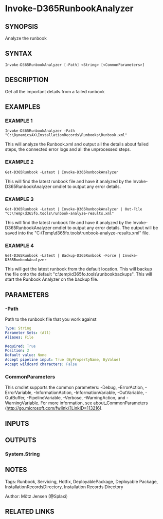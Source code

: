 ﻿---
external help file: d365fo.tools-help.xml
Module Name: d365fo.tools
online version:
schema: 2.0.0
---

# Invoke-D365RunbookAnalyzer

## SYNOPSIS
Analyze the runbook

## SYNTAX

```
Invoke-D365RunbookAnalyzer [-Path] <String> [<CommonParameters>]
```

## DESCRIPTION
Get all the important details from a failed runbook

## EXAMPLES

### EXAMPLE 1
```
Invoke-D365RunbookAnalyzer -Path "C:\DynamicsAX\InstallationRecords\Runbooks\Runbook.xml"
```

This will analyze the Runbook.xml and output all the details about failed steps, the connected error logs and all the unprocessed steps.

### EXAMPLE 2
```
Get-D365Runbook -Latest | Invoke-D365RunbookAnalyzer
```

This will find the latest runbook file and have it analyzed by the Invoke-D365RunbookAnalyzer cmdlet to output any error details.

### EXAMPLE 3
```
Get-D365Runbook -Latest | Invoke-D365RunbookAnalyzer | Out-File "C:\Temp\d365fo.tools\runbook-analyze-results.xml"
```

This will find the latest runbook file and have it analyzed by the Invoke-D365RunbookAnalyzer cmdlet to output any error details.
The output will be saved into the "C:\Temp\d365fo.tools\runbook-analyze-results.xml" file.

### EXAMPLE 4
```
Get-D365Runbook -Latest | Backup-D365Runbook -Force | Invoke-D365RunbookAnalyzer
```

This will get the latest runbook from the default location.
This will backup the file onto the default "c:\temp\d365fo.tools\runbookbackups\".
This will start the Runbook Analyzer on the backup file.

## PARAMETERS

### -Path
Path to the runbook file that you work against

```yaml
Type: String
Parameter Sets: (All)
Aliases: File

Required: True
Position: 2
Default value: None
Accept pipeline input: True (ByPropertyName, ByValue)
Accept wildcard characters: False
```

### CommonParameters
This cmdlet supports the common parameters: -Debug, -ErrorAction, -ErrorVariable, -InformationAction, -InformationVariable, -OutVariable, -OutBuffer, -PipelineVariable, -Verbose, -WarningAction, and -WarningVariable.
For more information, see about_CommonParameters (http://go.microsoft.com/fwlink/?LinkID=113216).

## INPUTS

## OUTPUTS

### System.String
## NOTES
Tags: Runbook, Servicing, Hotfix, DeployablePackage, Deployable Package, InstallationRecordsDirectory, Installation Records Directory

Author: Mötz Jensen (@Splaxi)

## RELATED LINKS
